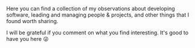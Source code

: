 Here you can find a collection of my observations about developing software, leading and managing people & projects, and other things that I found worth sharing.

I will be grateful if you comment on what you find interesting. It's good to have you here 😜
